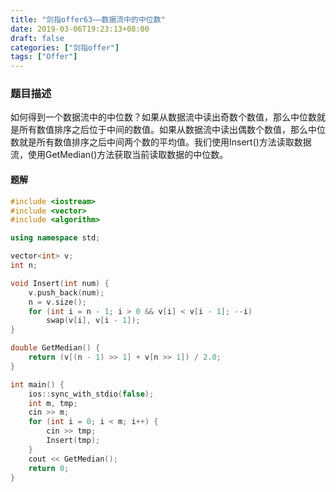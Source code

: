 ```yaml
---
title: "剑指offer63——数据流中的中位数"
date: 2019-03-06T19:23:13+08:00
draft: false
categories: ["剑指offer"]
tags: ["Offer"]
---
```


### 题目描述

如何得到一个数据流中的中位数？如果从数据流中读出奇数个数值，那么中位数就是所有数值排序之后位于中间的数值。如果从数据流中读出偶数个数值，那么中位数就是所有数值排序之后中间两个数的平均值。我们使用Insert()方法读取数据流，使用GetMedian()方法获取当前读取数据的中位数。

#### 题解

```c++
#include <iostream>
#include <vector>
#include <algorithm>

using namespace std;

vector<int> v;
int n;

void Insert(int num) {
    v.push_back(num);
    n = v.size();
    for (int i = n - 1; i > 0 && v[i] < v[i - 1]; --i)
        swap(v[i], v[i - 1]);
}

double GetMedian() {
    return (v[(n - 1) >> 1] + v[n >> 1]) / 2.0;
}

int main() {
    ios::sync_with_stdio(false);
    int m, tmp;
    cin >> m;
    for (int i = 0; i < m; i++) {
        cin >> tmp;
        Insert(tmp);
    }
    cout << GetMedian();
    return 0;
}
```
